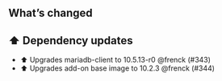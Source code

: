 ## What’s changed

## ⬆️ Dependency updates

- ⬆️ Upgrades mariadb-client to 10.5.13-r0 @frenck (#343)
- ⬆️ Upgrades add-on base image to 10.2.3 @frenck (#344)
